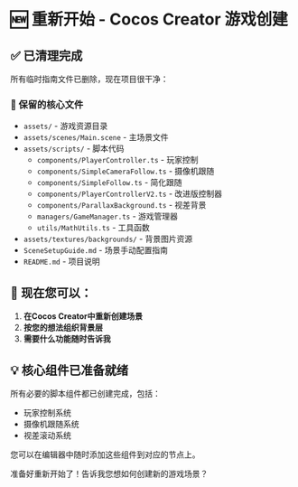 # 🆕 重新开始 - Cocos Creator 游戏创建

## ✅ 已清理完成

所有临时指南文件已删除，现在项目很干净：

### 📁 保留的核心文件
- `assets/` - 游戏资源目录
- `assets/scenes/Main.scene` - 主场景文件
- `assets/scripts/` - 脚本代码
  - `components/PlayerController.ts` - 玩家控制
  - `components/SimpleCameraFollow.ts` - 摄像机跟随
  - `components/SimpleFollow.ts` - 简化跟随
  - `components/PlayerControllerV2.ts` - 改进版控制器
  - `components/ParallaxBackground.ts` - 视差背景
  - `managers/GameManager.ts` - 游戏管理器
  - `utils/MathUtils.ts` - 工具函数
- `assets/textures/backgrounds/` - 背景图片资源
- `SceneSetupGuide.md` - 场景手动配置指南
- `README.md` - 项目说明

## 🎯 现在您可以：

1. **在Cocos Creator中重新创建场景**
2. **按您的想法组织背景层**
3. **需要什么功能随时告诉我**

## 💡 核心组件已准备就绪

所有必要的脚本组件都已创建完成，包括：
- 玩家控制系统
- 摄像机跟随系统  
- 视差滚动系统

您可以在编辑器中随时添加这些组件到对应的节点上。

准备好重新开始了！告诉我您想如何创建新的游戏场景？